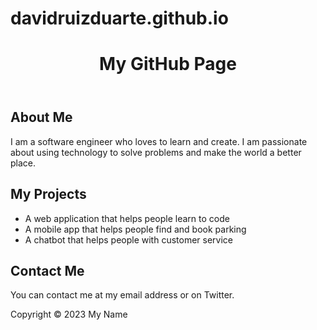# davidruizduarte.github.io


<!DOCTYPE html>
<html>
<head>
  <title>My GitHub Page</title>
  <meta name="viewport" content="width=device-width, initial-scale=1">
</head>
<body>
  <header>
    <h1>My GitHub Page</h1>
  </header>
  <main>
    <section>
      <h2>About Me</h2>
      <p>I am a software engineer who loves to learn and create. I am passionate about using technology to solve problems and make the world a better place.</p>
    </section>
    <section>
      <h2>My Projects</h2>
      <ul>
        <li>A web application that helps people learn to code</li>
        <li>A mobile app that helps people find and book parking</li>
        <li>A chatbot that helps people with customer service</li>
      </ul>
    </section>
    <section>
      <h2>Contact Me</h2>
      <p>You can contact me at my email address or on Twitter.</p>
    </section>
  </main>
  <footer>
    <p>Copyright &copy; 2023 My Name</p>
  </footer>
</body>
</html>
